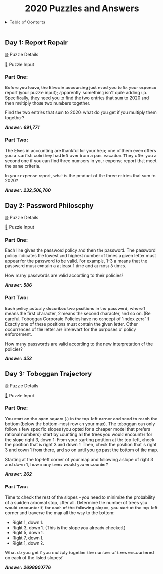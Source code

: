 <div align="center">
    <h1>2020 Puzzles and Answers</h1>
</div>

<details>
<summary>Table of Contents</summary>

   * [Day 1](#day-1)
   * [Day 2](#day-2)
   * [Day 3](#day-3)

</details>

</br>


## Day 1: Report Repair 

[:globe_with_meridians:](https://adventofcode.com/2020/day/1) Puzzle Details

[:link:](data/01.txt) Puzzle Input

### Part One:
Before you leave, the Elves in accounting just need you to fix your expense report (your puzzle input); apparently, something isn't quite adding up. Specifically, they need you to find the two entries that sum to 2020 and then multiply those two numbers together.

Find the two entries that sum to 2020; what do you get if you multiply them together?

***Answer: 691,771***

### Part Two:
The Elves in accounting are thankful for your help; one of them even offers you a starfish coin they had left over from a past vacation. They offer you a second one if you can find three numbers in your expense report that meet the same criteria.

In your expense report, what is the product of the three entries that sum to 2020?

***Answer: 232,508,760***


## Day 2: Password Philosophy

[:globe_with_meridians:](https://adventofcode.com/2020/day/2) Puzzle Details

[:link:](data/02.txt) Puzzle Input

### Part One:
Each line gives the password policy and then the password. The password policy indicates the lowest and highest number of times a given letter must appear for the password to be valid. For example, 1-3 a means that the password must contain a at least 1 time and at most 3 times.

How many passwords are valid according to their policies?

***Answer: 586***

### Part Two:
Each policy actually describes two positions in the password, where 1 means the first character, 2 means the second character, and so on. (Be careful; Toboggan Corporate Policies have no concept of "index zero"!) Exactly one of these positions must contain the given letter. Other occurrences of the letter are irrelevant for the purposes of policy enforcement.

How many passwords are valid according to the new interpretation of the policies?

***Answer: 352***


## Day 3: Toboggan Trajectory

[:globe_with_meridians:](https://adventofcode.com/2020/day/3) Puzzle Details

[:link:](data/03.txt) Puzzle Input

### Part One:
You start on the open square (.) in the top-left corner and need to reach the bottom (below the bottom-most row on your map).
The toboggan can only follow a few specific slopes (you opted for a cheaper model that prefers rational numbers); start by counting all the trees you would encounter for the slope right 3, down 1:
From your starting position at the top-left, check the position that is right 3 and down 1. Then, check the position that is right 3 and down 1 from there, and so on until you go past the bottom of the map.

Starting at the top-left corner of your map and following a slope of right 3 and down 1, how many trees would you encounter?

***Answer: 262***

### Part Two:
Time to check the rest of the slopes - you need to minimize the probability of a sudden arboreal stop, after all.
Determine the number of trees you would encounter if, for each of the following slopes, you start at the top-left corner and traverse the map all the way to the bottom:
* Right 1, down 1.
* Right 3, down 1. (This is the slope you already checked.)
* Right 5, down 1.
* Right 7, down 1.
* Right 1, down 2.

What do you get if you multiply together the number of trees encountered on each of the listed slopes?

***Answer: 2698900776***